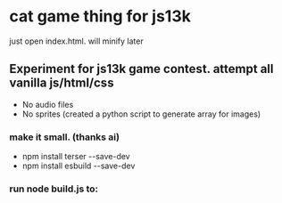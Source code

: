 # cat game thing for js13k

just open index.html. will minify later

## Experiment for js13k game contest. attempt all vanilla js/html/css
- No audio files
- No sprites (created a python script to generate array for images)

### make it small. (thanks ai)
- npm install terser --save-dev
- npm install esbuild --save-dev

### run node build.js to: 


